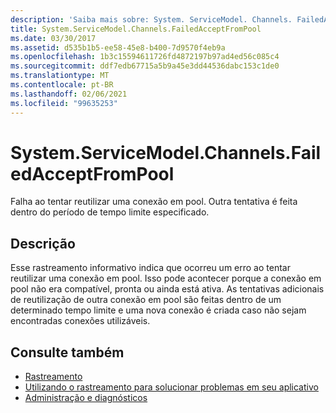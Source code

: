 ```yaml
---
description: 'Saiba mais sobre: System. ServiceModel. Channels. FailedAcceptFromPool'
title: System.ServiceModel.Channels.FailedAcceptFromPool
ms.date: 03/30/2017
ms.assetid: d535b1b5-ee58-45e8-b400-7d9570f4eb9a
ms.openlocfilehash: 1b3c15594611726fd4872197b97ad4ed56c085c4
ms.sourcegitcommit: ddf7edb67715a5b9a45e3dd44536dabc153c1de0
ms.translationtype: MT
ms.contentlocale: pt-BR
ms.lasthandoff: 02/06/2021
ms.locfileid: "99635253"
---
```

# <a name="systemservicemodelchannelsfailedacceptfrompool"></a>System.ServiceModel.Channels.FailedAcceptFromPool

Falha ao tentar reutilizar uma conexão em pool. Outra tentativa é feita dentro do período de tempo limite especificado.  
  
## <a name="description"></a>Descrição  

 Esse rastreamento informativo indica que ocorreu um erro ao tentar reutilizar uma conexão em pool. Isso pode acontecer porque a conexão em pool não era compatível, pronta ou ainda está ativa. As tentativas adicionais de reutilização de outra conexão em pool são feitas dentro de um determinado tempo limite e uma nova conexão é criada caso não sejam encontradas conexões utilizáveis.  
  
## <a name="see-also"></a>Consulte também

- [Rastreamento](index.md)
- [Utilizando o rastreamento para solucionar problemas em seu aplicativo](using-tracing-to-troubleshoot-your-application.md)
- [Administração e diagnósticos](../index.md)
